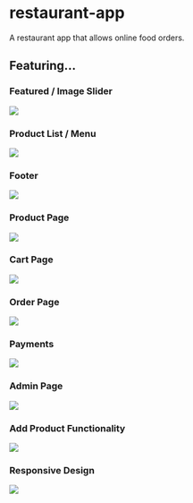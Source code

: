 # restaurant-app

A restaurant app that allows online food orders.

## Featuring...

### Featured / Image Slider

<img src="./gh/featured.png"/>

### Product List / Menu

<img src="./gh/menu.png">

### Footer

<img src="./gh/footer.png"/>

### Product Page
<img src="./gh/product_page.png"/>

### Cart Page
<img src="./gh/cart.png"/>

### Order Page
<img src="./gh/order_page.png"/>

### Payments
<img src="./gh/payments.png"/>

### Admin Page
<img src="./gh/admin_page.png"/>

### Add Product Functionality
<img src="./gh/add_product.png"/>

### Responsive Design
<img src="./gh/responsive_design.png"/>
